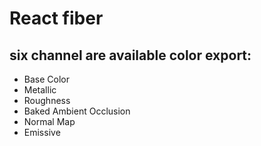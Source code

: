 # React fiber

## six channel are available color export:

- Base Color
- Metallic
- Roughness
- Baked Ambient Occlusion
- Normal Map
- Emissive
